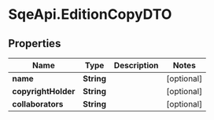 # SqeApi.EditionCopyDTO

## Properties

Name | Type | Description | Notes
------------ | ------------- | ------------- | -------------
**name** | **String** |  | [optional] 
**copyrightHolder** | **String** |  | [optional] 
**collaborators** | **String** |  | [optional] 



